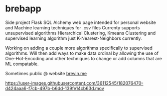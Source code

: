 # brebapp
Side project 
Flask SQL Alchemy web page intended for personal website and Machine learning techniques for .csv files
Currenty supports unsupervised algorithms Hierarchical Clustering, Kmeans Clustering and supervised learning algorithm just K-Nearest-Neighbors currently.

Working on adding a couple more algorithms specifically to supervised algorithms. Will then add ways to make data ordinal by allowing the use of One-Hot-Encoding and other techniques to change or add columns that are ML compatable. 

Sometimes public @ website [brevin.me](brevin.me)

https://user-images.githubusercontent.com/36112545/182076470-d424aaa6-f7cb-497b-b6dd-139fe14cb63d.mov


